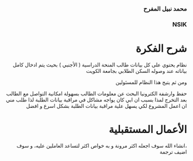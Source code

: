 <div dir="rtl">
  
### محمد نبيل المفرح

### NSIK

# شرح الفكرة

نظام يحتوي على كل بيانات طالب المنحة الدراسية ( الأجنبي ) بحيث يتم ادخال كامل بياناته عند وصوله السكن الطلابي بجامعة الكويت

ومن ثم يتيح هذا النظام للمسئولين

حفظ وارشفة الكترونيا
البحث عن معلومات الطالب بسهولة
امكانية التواصل مع الطالب بعد التخرج
لمذا بسبب ان ابي كان يواجه مشاكل في مراقبة بيانات الطلبة لذا طلب مني ان اعمل المشروع لكي يسهل علية مراقبة بيانات الطلبة بشكل اسرع و افضل

# الأعمال المستقبلية

،انشاء الله سوف اجعله اكثر مرونة و به خواص اكثر لتساعد العاملين عليه، و سوف اضيف ترجمة

</div>
